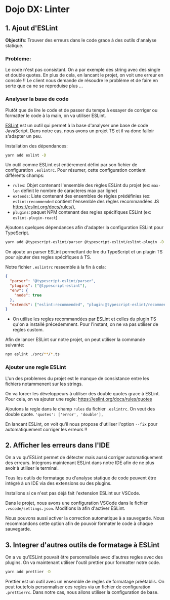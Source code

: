 Dojo DX: Linter
===

## 1. Ajout d'ESLint

**Objectifs**: Trouver des erreurs dans le code grace à des outils d'analyse statique.

### Probleme:

Le code n'est pas consistant. On a par exemple des string avec des single et double quotes.
En plus de cela, en lancant le projet, on voit une erreur en console !!
Le client nous demande de résoudre le problème et de faire en sorte que ca ne se reproduise plus ...

### Analyser la base de code

Plutôt que de lire le code et de passer du temps à essayer de corriger ou formatter le code à la main, on va utiliser ESLint.

[ESLint](https://eslint.org/) est un outil qui permet à la base d'analyser une base de code JavaScript. Dans notre cas, nous avons un projet TS et il va donc falloir s'adapter un peu.

Installation des dépendances:

```bash
yarn add eslint -D
```

Un outil comme ESLint est entièrement défini par son fichier de configuration `.eslintrc`. Pour résumer, cette configuration contient différents champs:
- `rules`: Objet contenant l'ensemble des règles ESLint du projet (ex: `max-len` définit le nombre de caracteres max par ligne)
- `extends`: Liste contenant des ensembles de règles prédéfinies (ex: `eslint:recommended` contient l'ensemble des règles recommandées JS https://eslint.org/docs/rules/),
- `plugins`: paquet NPM contenant des regles spécifiques ESLint (ex: `eslint-plugin-react`)

Ajoutons quelques dépendances afin d'adapter la configuration ESLint pour TypeScript.

```bash
yarn add @typescript-eslint/parser @typescript-eslint/eslint-plugin -D
```

On ajoute un parser ESLint permettant de lire du TypeScript et un plugin TS pour ajouter des regles spécifiques à TS.

Notre fichier `.eslintrc` ressemble à la fin à cela:

```JSON
{
  "parser": "@typescript-eslint/parser",
  "plugins": ["@typescript-eslint"],
  "env": {
    "node": true
  },
  "extends": ["eslint:recommended", "plugin:@typescript-eslint/recommended"]
}
```

- On utilise les regles recommandées par ESLint et celles du plugin TS qu'on a installé précedemment. Pour l'instant, on ne va pas utiliser de regles custom.

Afin de lancer ESLint sur notre projet, on peut utiliser la commande suivante:

```bash
npx eslint ./src/**/*.ts
```

### Ajouter une regle ESLint

L'un des problemes du projet est le manque de consistance entre les fichiers notammenent sur les strings.

On va forcer les développeurs à utiliser des double quotes grace à ESLint. Pour cela, on va ajouter une regle: https://eslint.org/docs/rules/quotes

Ajoutons la regle dans le champ `rules` du fichier `.eslintrc`. On veut des double quote. `'quotes': ['error', 'double'],`

En lancant ESLint, on voit qu'il nous propose d'utiliser l'option `--fix` pour automatiquement corriger les erreurs !!

## 2. Afficher les erreurs dans l'IDE

On a vu qu'ESLint permet de détecter mais aussi corriger automatiquement des erreurs. Integrons maintenant ESLint dans notre IDE afin de ne plus avoir à utiliser le terminal.

Tous les outils de formatage ou d'analyse statique de code peuvent être intégré à un IDE via des extensions ou des plugins.

Installons si ce n'est pas déjà fait l'extension ESLint sur VSCode.

Dans le projet, nous avons une configuration VSCode dans le fichier `.vscode/settings.json`. Modifions la afin d'activer ESLint.

Nous pouvons aussi activer la correction automatique à a sauvegarde. Nous recommandons cette option afin de pouvoir formater le code à chaque sauvegarde.

## 3. Integrer d'autres outils de formatage à ESLint

On a vu qu'ESLint pouvait être personnalisée avec d'autres regles avec des plugins. On va maintenant utiliser l'outil prettier pour formatter notre code.

```bash
yarn add prettier -D
```

Prettier est un outil avec un ensemble de regles de formatage préétablis. On peut toutefois personnaliser ces regles via un fichier de configuration `.prettierrc`. Dans notre cas, nous allons utiliser la configuration de base.

